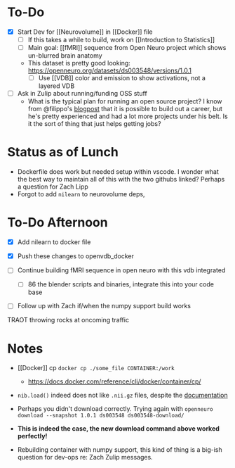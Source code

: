 # To-Do
- [x] Start Dev for [[Neurovolume]] in [[Docker]] file
	- [ ] If this takes a while to build, work on [[Introduction to Statistics]]
	- [ ] Main goal: [[fMRI]] sequence from Open Neuro project which shows un-blurred brain anatomy
	- This dataset is pretty good looking: https://openneuro.org/datasets/ds003548/versions/1.0.1
		- [ ] Use [[VDB]] color and emission to show activations, not a layered VDB
- [ ] Ask in Zulip about running/funding OSS stuff
	- What is the typical plan for running an open source project? I know from @filippo's [blogpost](https://words.filippo.io/full-time-maintainer/) that it is possible to build out a career, but he's pretty experienced and had a lot more projects under his belt. Is it the sort of thing that just helps getting jobs?


# Status as of Lunch
- Dockerfile does work but needed setup within vscode. I wonder what the best way to maintain all of this with the two githubs linked? Perhaps a question for Zach Lipp
- Forgot to add `nilearn` to neurovolume deps,

# To-Do Afternoon
- [x] Add nilearn to docker file
- [x] Push these changes to openvdb_docker
- [ ] Continue building fMRI sequence in open neuro with this vdb integrated
	- [ ] 86 the blender scripts and binaries, integrate this into your code base
- [ ] Follow up with Zach if/when the numpy support build works



TRAOT
throwing rocks at oncoming traffic



# Notes
- [[Docker]] cp `docker cp ./some_file CONTAINER:/work`
	- https://docs.docker.com/reference/cli/docker/container/cp/


- `nib.load()` indeed does not like `.nii.gz` files, despite the [documentation](https://nipy.org/nibabel/gettingstarted.html)
- Perhaps you didn't download correctly. Trying again with `openneuro download --snapshot 1.0.1 ds003548 ds003548-download/`
- **This is indeed the case, the new download command above worked perfectly!**

- Rebuilding container with numpy support, this kind of thing is a big-ish question for dev-ops re: Zach Zulip messages.
